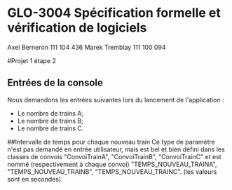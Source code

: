 # GLO-3004 Spécification formelle et vérification de logiciels

Axel Berneron 111 104 436
Marek Tremblay 111 100 094

#Projet 1 étape 2
## Entrées de la console
Nous demandons les entrées suivantes lors du lancement de l'application : 
- Le nombre de trains A;
- Le nombre de trains B; 
- Le nombre de trains C.

##Intervalle de temps pour chaque nouveau train
Ce type de paramètre n'est pas demandé en entrée utilisateur, mais est bel et bien
défini dans les classes de convois "ConvoiTrainA", "ConvoiTrainB", "ConvoiTrainC"
et est nommé (respectivement à chaque convoi) "TEMPS_NOUVEAU_TRAINA", "TEMPS_NOUVEAU_TRAINB", 
"TEMPS_NOUVEAU_TRAINC". (les valeurs sont en secondes).